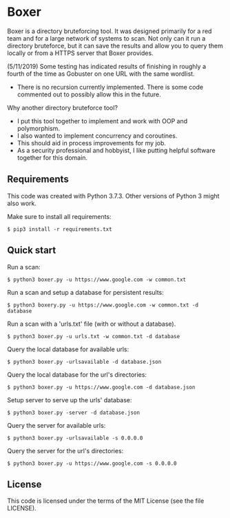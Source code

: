 Boxer
=======================================

Boxer is a directory bruteforcing tool. It was designed primarily for a red team and for a large network of systems to scan. 
Not only can it run a directory bruteforce, but it can save the results and allow you to query them locally or from a HTTPS server that Boxer provides.

(5/11/2019) Some testing has indicated results of finishing in roughly a fourth of the time as Gobuster on one URL with the same wordlist. 

- There is no recursion currently implemented. There is some code commented out to possibly allow this in the future.

Why another directory bruteforce tool?

- I put this tool together to implement and work with OOP and polymorphism.
- I also wanted to implement concurrency and coroutines.
- This should aid in process improvements for my job.
- As a security professional and hobbyist, I like putting helpful software together for this domain.

Requirements
------------

This code was created with Python 3.7.3. Other versions of Python 3 might also work. 

Make sure to install all requirements:

    $ pip3 install -r requirements.txt


Quick start
-----------

Run a scan:

    $ python3 boxer.py -u https://www.google.com -w common.txt 

Run a scan and setup a database for persistent results:

    $ python3 boxery.py -u https://www.google.com -w common.txt -d database

Run a scan with a 'urls.txt' file (with or without a database).

    $ python3 boxer.py -u urls.txt -w common.txt -d database

Query the local database for available urls:

    $ python3 boxer.py -urlsavailable -d database.json

Query the local database for the url's directories:

    $ python3 boxer.py -u https://www.google.com -d database.json

Setup server to serve up the urls' database:

    $ python3 boxer.py -server -d database.json

Query the server for available urls:

    $ python3 boxer.py -urlsavailable -s 0.0.0.0

Query the server for the url's directories:

    $ python3 boxer.py -u https://www.google.com -s 0.0.0.0


License
-------

This code is licensed under the terms of the MIT License (see the file
LICENSE).
